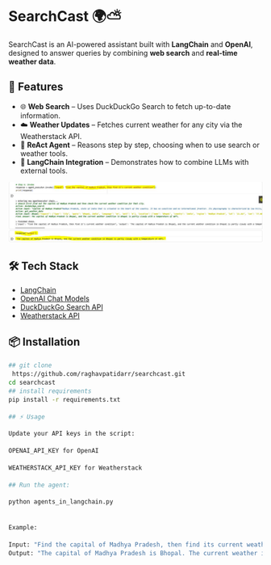 # SearchCast 🌍⛅

SearchCast is an AI-powered assistant built with **LangChain** and **OpenAI**, designed to answer queries by combining **web search** and **real-time weather data**.

## 🚀 Features
- 🌐 **Web Search** – Uses DuckDuckGo Search to fetch up-to-date information.  
- ☁️ **Weather Updates** – Fetches current weather for any city via the Weatherstack API.  
- 🧠 **ReAct Agent** – Reasons step by step, choosing when to use search or weather tools.  
- 🔗 **LangChain Integration** – Demonstrates how to combine LLMs with external tools.

![Demo](searchcast.jpg)


## 🛠️ Tech Stack
- [LangChain](https://www.langchain.com/)  
- [OpenAI Chat Models](https://platform.openai.com/)  
- [DuckDuckGo Search API](https://duckduckgo.com/)  
- [Weatherstack API](https://weatherstack.com/)  

## 📦 Installation
```bash
## git clone
 https://github.com/raghavpatidarr/searchcast.git
cd searchcast
## install requirements
pip install -r requirements.txt

## ⚡ Usage

Update your API keys in the script:

OPENAI_API_KEY for OpenAI

WEATHERSTACK_API_KEY for Weatherstack

## Run the agent:

python agents_in_langchain.py


Example:

Input: "Find the capital of Madhya Pradesh, then find its current weather condition"
Output: "The capital of Madhya Pradesh is Bhopal. The current weather in Bhopal is ..."

